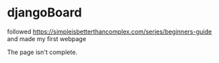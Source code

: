 # djangoBoard
followed https://simpleisbetterthancomplex.com/series/beginners-guide and made my first webpage

The page isn't complete.
